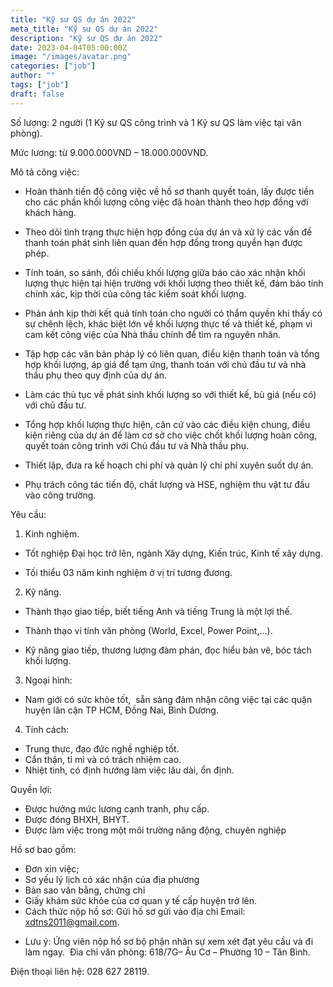 ```yaml
---
title: "Kỹ sư QS dự án 2022"
meta_title: "Kỹ sư QS dự án 2022"
description: "Kỹ sư QS dự án 2022"
date: 2023-04-04T05:00:00Z
image: "/images/avatar.png"
categories: ["job"]
author: ""
tags: ["job"]
draft: false
---
```


Số lượng: 2 người (1 Kỹ sư QS công trình và 1 Kỹ sư QS làm việc tại văn phòng).

Mức lương: từ 9.000.000VND – 18.000.000VND.

Mô tả công việc:

- Hoàn thành tiến độ công việc về hồ sơ thanh quyết toán, lấy được tiền cho các phần khối lượng công việc đã hoàn thành theo hợp đồng với khách hàng.

- Theo dõi tình trạng thực hiện hợp đồng của dự án và xử lý các vấn đề thanh toán phát sinh liên quan đến hợp đồng trong quyền hạn được phép.

- Tính toán, so sánh, đối chiếu khối lượng giữa báo cáo xác nhận khối lượng thực hiện tại hiện trường với khối lượng theo thiết kế, đảm bảo tính chính xác, kịp thời của công tác kiểm soát khối lượng.

- Phản ánh kịp thời kết quả tính toán cho người có thẩm quyền khi thấy có sự chênh lệch, khác biệt lớn về khối lượng thực tế và thiết kế, phạm vi cam kết công việc của Nhà thầu chính để tìm ra nguyên nhân.

- Tập hợp các văn bản pháp lý có liên quan, điều kiện thanh toán và tổng hợp khối lượng, áp giá để tạm ứng, thanh toán với chủ đầu tư và nhà thầu phụ theo quy định của dự án.

- Làm các thủ tục về phát sinh khối lượng so với thiết kế, bù giá (nếu có) với chủ đầu tư.

- Tổng hợp khối lượng thực hiện, căn cứ vào các điều kiện chung, điều kiện riêng của dự án để làm cơ sở cho việc chốt khối lượng hoàn công, quyết toán công trình với Chủ đầu tư và Nhà thầu phụ.

- Thiết lập, đưa ra kế hoạch chi phí và quản lý chi phí xuyên suốt dự án.

- Phụ trách công tác tiến độ, chất lượng và HSE, nghiệm thu vật tư đầu vào công trường.

Yêu cầu:

1. Kinh nghiệm.

- Tốt nghiệp Đại học trở lên, ngành Xây dựng, Kiến trúc, Kinh tế xây dựng.

- Tối thiểu 03 năm kinh nghiệm ở vị trí tương đương.

2. Kỹ năng.

- Thành thạo giao tiếp, biết tiếng Anh và tiếng Trung là một lợi thế.

- Thành thạo vi tính văn phòng (World, Excel, Power Point,…).

- Kỹ năng giao tiếp, thương lượng đàm phán, đọc hiểu bản vẽ, bóc tách khối lượng.

3. Ngoại hình:
- Nam giới có sức khỏe tốt,  sẵn sàng đảm nhận công việc tại các quận huyện lân cận TP HCM, Đồng Nai, Bình Dương.

4. Tính cách:
- Trung thực, đạo đức nghề nghiệp tốt.
- Cẩn thận, tỉ mỉ và có trách nhiệm cao.
- Nhiệt tình, có định hướng làm việc lâu dài, ổn định. 

Quyền lợi:
- Được hưởng mức lương cạnh tranh, phụ cấp.
- Được đóng BHXH, BHYT.
- Được làm việc trong một môi trường năng động, chuyên nghiệp

Hồ sơ bao gồm:
+ Đơn xin việc;
+ Sơ yếu lý lịch có xác nhận của địa phương
+ Bản sao văn bằng, chứng chỉ
+ Giấy khám sức khỏe của cơ quan y tế cấp huyện trở lên.
+ Cách thức nộp hồ sơ:
Gửi hồ sơ gửi vào địa chỉ Email: xdtns2011@gmail.com.

* Lưu ý: Ứng viên nộp hồ sơ bộ phận nhân sự xem xét đạt yêu cầu và đi làm ngay. 
Đia chỉ văn phòng: 618/7G– Âu Cơ – Phường 10 – Tân Bình.  

Điện thoại liên hệ: 028 627 28119.
